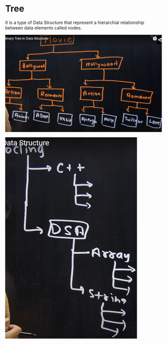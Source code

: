 # Tree

It is a type of Data Structure that represent a hierarchial relationship between data elements called nodes.  

![alt text](image.png)


![alt text](image-1.png)